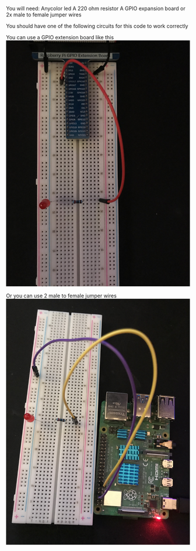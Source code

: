 You will need:
	Anycolor led
	A 220 ohm resistor 
	A GPIO expansion board or 2x male to female jumper wires 


You should have one of the following circuits for this code to work correctly 

You can use a GPIO extension board like this 
![](images/led-blink-with-GPIO-board.png)

Or you can use 2 male to female jumper wires 
![](images/led-blink-with-wires.png)
